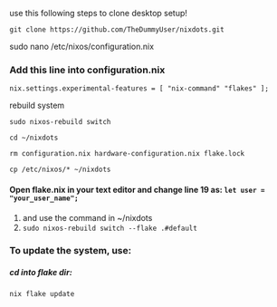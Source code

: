 
use this following steps to clone desktop setup!

`git clone https://github.com/TheDummyUser/nixdots.git`

sudo nano /etc/nixos/configuration.nix
### Add this line into configuration.nix
`nix.settings.experimental-features = [ "nix-command" "flakes" ];`

rebuild system

`sudo nixos-rebuild switch`

```
cd ~/nixdots

rm configuration.nix hardware-configuration.nix flake.lock

cp /etc/nixos/* ~/nixdots
```

#### Open flake.nix in your text editor and change line 19 as: `let user = "your_user_name";`

1) and use the command in ~/nixdots
2) `sudo nixos-rebuild switch --flake .#default`

### To update the system, use:
##### cd into flake dir:

`nix flake update`

